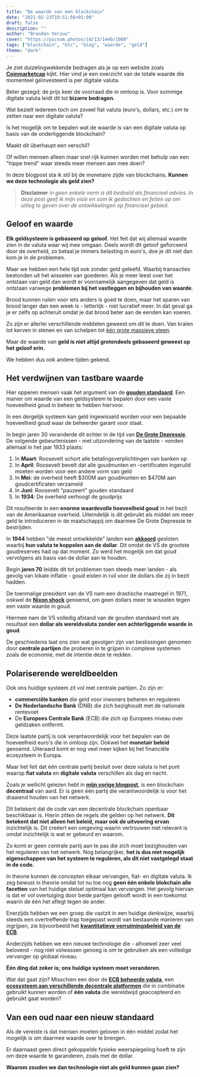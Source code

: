 ```yaml
---
title: "De waarde van een blockchain"
date: "2021-02-23T10:51:56+01:00"
draft: false
description: ""
author: "Brandon Verzuu"
cover: "https://picsum.photos/id/13/1440/1080"
tags: ["blockchain", "btc", "blog", "waarde", "geld"]
theme: "dark"
---
```


Je ziet duizelingwekkende bedragen als je op een website zoals [**Coinmarketcap**](https://coinmarketcap.com/ "CoinMarketCap") kijkt. Hier vind je een overzicht van de totale waarde die momenteel geïnvesteerd is per digitale valuta.

Beter gezegd; de prijs keer de voorraad die in omloop is. Voor sommige digitale valuta leidt dit tot **bizarre bedragen.**

Wat bezielt iedereen toch om zoveel fiat valuta (euro's, dollars, etc.) om te zetten naar een digitale valuta?

Is het mogelijk om te bepalen wat de waarde is van een digitale valuta op basis van de onderliggende blockchain?

Maakt dit überhaupt een verschil?

Of willen mensen alleen maar snel rijk kunnen worden met behulp van een "hippe trend" waar steeds meer mensen aan mee doen?

In deze blogpost sta ik stil bij de monetaire zijde van blockchains. **Kunnen we deze technologie als geld zien?**

> **Disclaimer** _in geen enkele vorm is dit bedoeld als financieel advies. In deze post geef ik mijn visie en som ik gedachten en feiten op om uitleg te geven over de ontwikkelingen op financieel gebied._

## Geloof en waarde

**Elk geldsysteem is gebaseerd op geloof.** Het feit dat wij allemaal waarde zien in de valuta waar wij mee omgaan. Deels wordt dit geloof geforceerd door de overheid, zo betaal je immers belasting in euro's, doe je dit niet dan kom je in de problemen.

Maar we hebben een hele tijd ook zonder geld geleefd. Waarbij transacties bestonden uit het wisselen van goederen. Als je meer leest over het ontstaan van geld dan wordt er voornamelijk aangegeven dat geld is ontstaan vanwege **problemen bij het vastleggen en bijhouden van waarde**.

Brood kunnen ruilen voor iets anders is goed te doen, maar het sparen van brood langer dan een week is - letterlijk - niet lucratief meer. In dat geval ga je er zelfs op achteruit omdat je dat brood beter aan de eenden kan voeren.

Zo zijn er allerlei verschillende middelen geweest om dit te doen. Van kralen tot kerven in stenen en van schelpen tot [één grote massieve steen](https://decorrespondent.nl/2978/wie-begrijpt-hoe-ons-geld-werkt-komt-morgen-in-opstand/114489210-2868dc45 "De Correspondent").

Maar de waarde van **geld is niet altijd grotendeels gebaseerd geweest op het geloof erin.**

We hebben dus ook andere tijden gekend.

## Het verdwijnen van tastbare waarde

Hier opperen mensen vaak het argument van de [**gouden standaard**](https://www.thebalance.com/what-is-the-history-of-the-gold-standard-3306136 "The Balance"). Een manier om waarde van een geldsysteem te bepalen door een vaste hoeveelheid goud in beheer te hebben hiervoor.

In een dergelijk systeem kan geld ingewisseld worden voor een bepaalde hoeveelheid goud waar de beheerder garant voor staat.

In begin jaren 30 veranderde dit echter in de tijd van [**De Grote Depressie**](https://www.britannica.com/event/Great-Depression "Britannica"). De volgende gebeurtenissen - met uitzondering van de laatste - vonden allemaal in het jaar 1933 plaats:

1. In **Maart**: Roosevelt schort alle betalingsverplichtingen van banken op
2. In **April**: Roosevelt bevelt dat alle goudmunten en -certificaten ingeruild moeten worden voor een andere vorm van geld
3. In **Mei**: de overheid heeft $300M aan goudmunten en $470M aan goudcertificaten verzameld
4. In **Juni**: Roosevelt "pauzeert" gouden standaard
5. In **1934**: De overheid verhoogt de goudprijs

Dit resulteerde in een **enorme waardevolle hoeveelheid goud** in het bezit van de Amerikaanse overheid. Uiteindelijk is dit gebruikt als middel om meer geld te introduceren in de maatschappij om daarmee De Grote Depressie te bestrijden.

In **1944** hebben "de meest ontwikkelde" landen een [**akkoord**](https://www.investopedia.com/terms/b/brettonwoodsagreement.asp "Investopedia") gesloten waarbij **hun valuta te koppelen aan de dollar**. Dit omdat de VS de grootste goudreserves had op dat moment. Zo werd het mogelijk om dat goud vervolgens als basis van de dollar aan te houden.

Begin **jaren 70** leidde dit tot problemen toen steeds meer landen - als gevolg van lokale inflatie - goud eisten in ruil voor de dollars die zij in bezit hadden.

De toenmalige president van de VS nam een drastische maatregel in 1971, ookwel de [**Nixon shock**](https://isgeschiedenis.nl/nieuws/de-nixon-shock-america-first-in-de-jaren-70 "Is Geschiedenis") genoemd, om geen dollars meer te wisselen tegen een vaste waarde in goud.

Hiermee nam de VS volledig afstand van de gouden standaard met als resultaat een **dollar als wereldvaluta zonder een achterliggende waarde in goud**.

De geschiedenis laat ons zien wat gevolgen zijn van beslissingen genomen door **centrale partijen** die proberen in te grijpen in complexe systemen zoals de economie, met de intentie deze te redden.

## Polariserende wereldbeelden

Ook ons huidige systeem zit vol met centrale partijen. Zo zijn er:

- **commerciële banken** die geld voor inwoners beheren en reguleren
- **De Nederlandsche Bank** (DNB) die zich bezighoudt met de nationale rentevoet
- De **Europees Centrale Bank** (ECB) die zich op Europees niveau over geldzaken ontfermt.

Deze laatste partij is ook verantwoordelijk voor het bepalen van de hoeveelheid euro's die in omloop zijn. Ookwel het **monetair beleid** genoemd. Uiteraard komt er nog veel meer kijken bij het financiële ecosysteem in Europa.

Maar het feit dat één centrale partij besluit over deze valuta is het punt waarop **fiat valuta** en **digitale valuta** verschillen als dag en nacht.

Zoals je wellicht gelezen hebt in [**mijn vorige blogpost**](../begrijp-jij-bitcoin), is een blockchain **decentraal** van aard. Er is geen één partij die verantwoordelijk is voor het draaiend houden van het netwerk.

Dit betekent dat de code van een decentrale blockchain openbaar beschikbaar is. Hierin zitten de regels die gelden op het netwerk. **Dit betekent dat niet alleen het beleid, maar ook de uitvoering ervan** inzichtelijk is. Dit creëert een omgeving waarin vertrouwen niet relevant is omdat inzichtelijk is wat er gebeurd en waarom.

Zo komt er geen centrale partij aan te pas die zich moet bezighouden van het reguleren van het netwerk. Nog belangrijker, **het is dus niet mogelijk eigenschappen van het systeem te reguleren, als dit niet vastgelegd staat in de code.**

In theorie kunnen de concepten elkaar vervangen, fiat- en digitale valuta. Ik zeg bewust in theorie omdat tot nu toe nog **geen één enkele blokchain alle facetten** van het huidige stelsel optimaal kan vervangen. Het gevolg hiervan is dat er vol overtuiging door beide partijen gelooft wordt in een toekomst waarin de één het aflegt tegen de ander.

Enerzijds hebben we een groep die vastzit in een huidige denkwijze, waarbij steeds een overtreffende trap toegepast wordt van bestaande manieren van ingrijpen, zie bijvoorbeeld het [**kwantitatieve verruimingsbeleid van de ECB**](https://www.ecb.europa.eu/explainers/show-me/html/app_infographic.nl.html "ECB").

Anderzijds hebben we een nieuwe technologie die - alhoewel zeer veel belovend - nog niet volwassen genoeg is om te gebruiken als een volledige vervanger op globaal niveau.

**Één ding dat zeker is; ons huidige systeem moet veranderen.**

Wat dat gaat zijn? Misschien een door de [**ECB beheerde valuta**](https://www.ecb.europa.eu/home/search/html/central_bank_digital_currencies_cbdc.en.html "ECB"), een [**ecosysteem aan verschillende decentrale platformen**](https://www.forbes.com/sites/philippsandner/2021/02/22/decentralized-finance-will-change-your-understanding-of-financial-systems/?sh=30378d675b52 "Forbes") die in combinatie gebruikt kunnen worden of **één valuta** die wereldwijd geaccepteerd en gebruikt gaat worden?

## Van een oud naar een nieuw standaard

Als de vereiste is dat mensen moeten geloven in één middel zodat het mogelijk is om daarmee waarde over te brengen.

Er daarnaast geen direct gekoppelde fysieke weerspiegeling hoeft te zijn om deze waarde te garanderen, zoals met de dollar.

**Waarom zouden we dan technologie niet als geld kunnen gaan zien?**
